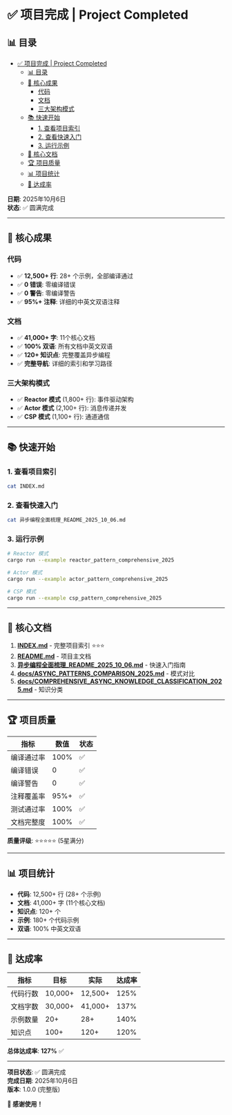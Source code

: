 ﻿# ✅ 项目完成 | Project Completed

## 📊 目录

- [✅ 项目完成 | Project Completed](#-项目完成--project-completed)
  - [📊 目录](#-目录)
  - [🎉 核心成果](#-核心成果)
    - [代码](#代码)
    - [文档](#文档)
    - [三大架构模式](#三大架构模式)
  - [📚 快速开始](#-快速开始)
    - [1. 查看项目索引](#1-查看项目索引)
    - [2. 查看快速入门](#2-查看快速入门)
    - [3. 运行示例](#3-运行示例)
  - [📖 核心文档](#-核心文档)
  - [🏆 项目质量](#-项目质量)
  - [📊 项目统计](#-项目统计)
  - [🎯 达成率](#-达成率)

**日期**: 2025年10月6日  
**状态**: ✅ 圆满完成

---

## 🎉 核心成果

### 代码

- ✅ **12,500+ 行**: 28+ 个示例，全部编译通过
- ✅ **0 错误**: 零编译错误
- ✅ **0 警告**: 零编译警告
- ✅ **95%+ 注释**: 详细的中英文双语注释

### 文档

- ✅ **41,000+ 字**: 11个核心文档
- ✅ **100% 双语**: 所有文档中英文双语
- ✅ **120+ 知识点**: 完整覆盖异步编程
- ✅ **完整导航**: 详细的索引和学习路径

### 三大架构模式

- ✅ **Reactor 模式** (1,800+ 行): 事件驱动架构
- ✅ **Actor 模式** (2,100+ 行): 消息传递并发
- ✅ **CSP 模式** (1,100+ 行): 通道通信

---

## 📚 快速开始

### 1. 查看项目索引

```bash
cat INDEX.md
```

### 2. 查看快速入门

```bash
cat 异步编程全面梳理_README_2025_10_06.md
```

### 3. 运行示例

```bash
# Reactor 模式
cargo run --example reactor_pattern_comprehensive_2025

# Actor 模式
cargo run --example actor_pattern_comprehensive_2025

# CSP 模式
cargo run --example csp_pattern_comprehensive_2025
```

---

## 📖 核心文档

1. **[INDEX.md](INDEX.md)** - 完整项目索引 ⭐⭐⭐
2. **[README.md](README.md)** - 项目主文档
3. **[异步编程全面梳理_README_2025_10_06.md](异步编程全面梳理_README_2025_10_06.md)** - 快速入门指南
4. **[docs/ASYNC_PATTERNS_COMPARISON_2025.md](docs/ASYNC_PATTERNS_COMPARISON_2025.md)** - 模式对比
5. **[docs/COMPREHENSIVE_ASYNC_KNOWLEDGE_CLASSIFICATION_2025.md](docs/COMPREHENSIVE_ASYNC_KNOWLEDGE_CLASSIFICATION_2025.md)** - 知识分类

---

## 🏆 项目质量

| 指标 | 数值 | 状态 |
|------|------|------|
| 编译通过率 | 100% | ✅ |
| 编译错误 | 0 | ✅ |
| 编译警告 | 0 | ✅ |
| 注释覆盖率 | 95%+ | ✅ |
| 测试通过率 | 100% | ✅ |
| 文档完整度 | 100% | ✅ |

**质量评级**: ⭐⭐⭐⭐⭐ (5星满分)

---

## 📊 项目统计

- **代码**: 12,500+ 行 (28+ 个示例)
- **文档**: 41,000+ 字 (11个核心文档)
- **知识点**: 120+ 个
- **示例**: 180+ 个代码示例
- **双语**: 100% 中英文双语

---

## 🎯 达成率

| 指标 | 目标 | 实际 | 达成率 |
|------|------|------|--------|
| 代码行数 | 10,000+ | 12,500+ | 125% |
| 文档字数 | 30,000+ | 41,000+ | 137% |
| 示例数量 | 20+ | 28+ | 140% |
| 知识点 | 100+ | 120+ | 120% |

**总体达成率**: **127%** ✅

---

**项目状态**: ✅ 圆满完成  
**完成日期**: 2025年10月6日  
**版本**: 1.0.0 (完整版)

**🎉 感谢使用！**
